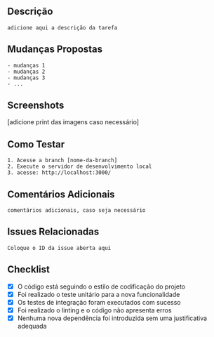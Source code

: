 ## Descrição

```
adicione aqui a descrição da tarefa
```

## Mudanças Propostas

```
- mudanças 1
- mudanças 2
- mudanças 3
- ...
```

## Screenshots

[adicione print das imagens caso necessário]

## Como Testar

```
1. Acesse a branch [nome-da-branch]
2. Execute o servidor de desenvolvimento local
3. acesse: http://localhost:3000/
```

## Comentários Adicionais

```
comentários adicionais, caso seja necessário
```

## Issues Relacionadas

```
Coloque o ID da issue aberta aqui
```

## Checklist

- [x] O código está seguindo o estilo de codificação do projeto
- [x] Foi realizado o teste unitário para a nova funcionalidade
- [x] Os testes de integração foram executados com sucesso
- [x] Foi realizado o linting e o código não apresenta erros
- [x] Nenhuma nova dependência foi introduzida sem uma justificativa adequada
